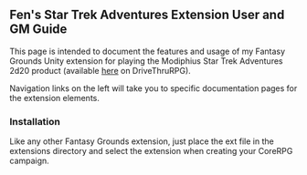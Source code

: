 ## Fen's Star Trek Adventures Extension User and GM Guide

This page is intended to document the features and usage of my Fantasy Grounds Unity extension for playing the Modiphius 
Star Trek Adventures 2d20 product (available [here](https://www.drivethrurpg.com/product/214552/Star-Trek-Adventures-Core-Rulebook)
on DriveThruRPG).

Navigation links on the left will take you to specific documentation pages for the extension elements.

### Installation

Like any other Fantasy Grounds extension, just place the ext file in the extensions directory and select the extension when 
creating your CoreRPG campaign.